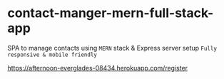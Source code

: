 # contact-manger-mern-full-stack-app
SPA to manage contacts using `MERN` stack & Express server setup
`Fully responsive & mobile friendly`

https://afternoon-everglades-08434.herokuapp.com/register
